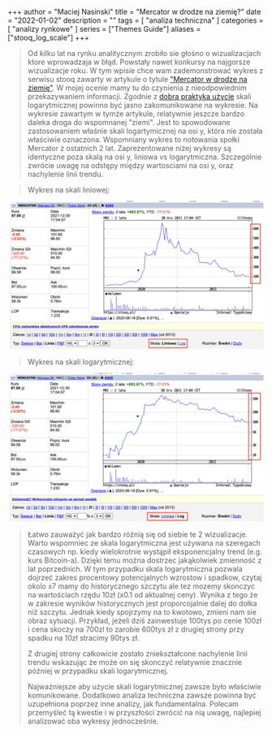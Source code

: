 +++
author = "Maciej Nasinski"
title = "Mercator w drodze na ziemię?"
date = "2022-01-02"
description = ""
tags = [
    "analiza techniczna"
]
categories = [
    "analizy rynkowe"
]
series = ["Themes Guide"]
aliases = ["stooq_log_scale"]
+++

> Od kilku lat na rynku analitycznym zrobiło sie głośno o wizualizacjach ktore wprowadzaja w błąd. 
> Powstały nawet konkursy na najgorsze wizualizacje roku.
> W tym wpisie chce wam zademonstrować wykres z serwisu stooq zawarty w artykule o tytule ["Mercator w drodze na ziemię"](https://stooq.pl/mol/?id=23558&search=mercator).
> W mojej ocenie mamy tu do czynienia z nieodpowiednim przekazywaniem informacji. Zgodnie z [dobrą praktyka użycie](https://en.wikipedia.org/wiki/Misleading_graph) skali logarytmicznej powinno być jasno zakomunikowane na wykresie. Na wykresie zawartym w tymże artykule, relatywnie jeszcze bardzo daleka droga do wspomnanej "ziemi". Jest to spowodowane zastosowaniem właśnie skali logartymicznej na osi y, która nie została właściwie oznaczona. Wspomniany wykres to notowania społki Mercator z ostatnich 2 lat.
> Zaprezentowane niżej wykresy są identyczne poza skalą na osi y, liniowa vs logarytmiczna. 
> Szczególnie zwrócie uwagę na odstępy między wartosciami na osi y, oraz nachylenie linii trendu.

> Wykres na skali liniowej:

![skala liniowa](/img/stooq_log2.png)

> Wykres na skali logarytmicznej:

![skala logarytmiczna](/img/stooq_log.png)

> Łatwo zauważyć jak bardzo różnią się od siebie te 2 wizualizacje. 
> Warto wspomniec ze skala logarytmiczna jest używana na szeregach czasowych np. kiedy wielokrotnie wystąpił eksponencjalny trend (e.g. kurs Bitcoin-a). Dzięki temu można dostrzec jakąkolwiek zmienność z lat poprzednich. 
> W tym przypadku skala logarytmiczna pozwala dojrzeć zakres procentowy potencjalnych wzrostow i spadkow, czytaj okolo x7 mamy do historycznego szczytu ale tez mozemy skonczyc na wartościach rzędu 10zł (x0.1 od aktualnej ceny). Wynika z tego że w zakresie wyników historycznych jest proporcojalnie dalej do dołka niż szczytu. Jednak kiedy spojrzymy na to kwotowo, zmieni nam sie obraz sytuacji.
> Przykład, jeżeli dziś zainwestuje 100tys po cenie 100zł i cena skoczy na 700zl to zarobie 600tys zł z drugiej strony przy spadku na 10zł stracimy 90tys zł.
>
> Z drugiej strony całkowicie zostało zniekształcone nachylenie linii trendu wskazując że może on się skonczyć relatywnie znacznie później w przypadku skali logarytmicznej.
>
> Najważniejsze aby użycie skali logarytmicznej zawsze było właściwie komunikowane.
> Dodatkowo analiza techniczna zawsze powinna być uzupełniona poprzez inne analizy, jak fundamentalna.
> Polecam przemyśleć tą kwestie i w przyszłości zwrócić na nią uwagę, najlepiej analizować oba wykresy jednocześnie.